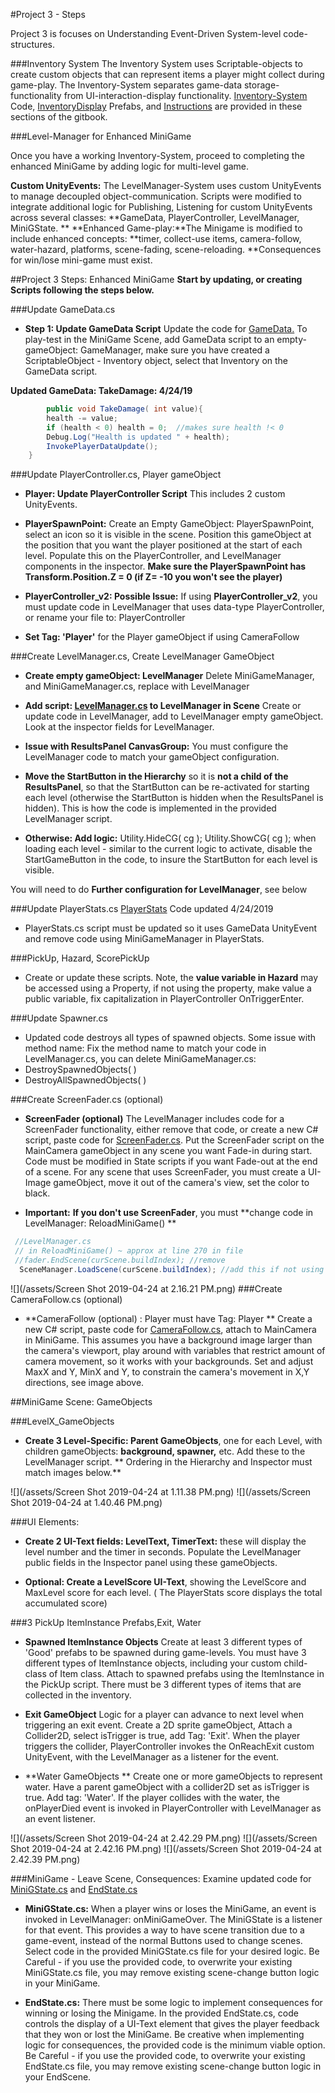 #Project 3 - Steps

Project 3 is focuses on Understanding Event-Driven System-level code-structures.  

###Inventory System
The Inventory System uses Scriptable-objects to create custom objects that can represent items a player might collect during game-play.  The Inventory-System separates game-data storage-functionality from UI-interaction-display functionality. [Inventory-System ](/project-2-dictionaries-to-store-data/inventory-scriptableobject.md)Code, [InventoryDisplay](/project-2-dictionaries-to-store-data/inventory-scriptableobject/inventory-display-slot.md) Prefabs, and [Instructions](/project-2-dictionaries-to-store-data/inventory-scriptableobject/inventory-display-slot.md) are provided in these sections of the gitbook.

###Level-Manager for Enhanced MiniGame

Once you have a working Inventory-System, proceed to completing the enhanced MiniGame by adding logic for multi-level game.  

**Custom UnityEvents:** The LevelManager-System uses custom UnityEvents to manage decoupled object-communication. Scripts were modified to integrate additional logic for Publishing, Listening for custom UnityEvents across several classes: **GameData, PlayerController, LevelManager, MiniGState.
**
**Enhanced Game-play:**The Minigame is modified to include enhanced concepts:  **timer, collect-use items, camera-follow, water-hazard, platforms, scene-fading, scene-reloading. **Consequences for win/lose mini-game must exist.

##Project 3 Steps: Enhanced MiniGame 
**Start by updating, or creating Scripts following the steps below.**

###Update GameData.cs
- **Step 1: Update GameData Script** Update the code for [GameData.](/class-code-examples/gamedata-final.md)  To play-test in the MiniGame Scene, add GameData script to an empty-gameObject: GameManager, make sure you have created a ScriptableObject - Inventory object, select that Inventory on the GameData script. 

 **Updated GameData: TakeDamage: 4/24/19**

```java
        public void TakeDamage( int value){
        health -= value;
        if (health < 0) health = 0;  //makes sure health !< 0
        Debug.Log("Health is updated " + health);
        InvokePlayerDataUpdate();
    }
```

###Update PlayerController.cs, Player gameObject

- **Player:  Update PlayerController Script**   This includes 2 custom UnityEvents.
  
 - **PlayerSpawnPoint:** Create an Empty GameObject:  PlayerSpawnPoint, select an icon so it is visible in the scene.  Position this gameObject at the position that you want the player positioned at the start of each level.  Populate this on the PlayerController, and LevelManager components in the inspector. **Make sure the PlayerSpawnPoint has Transform.Position.Z = 0 (if Z= -10 you won't see the player)**

 - **PlayerController_v2: Possible Issue:** If using **PlayerController_v2**, you must update code in LevelManager that uses data-type PlayerController, or rename your file to: PlayerController 
 - **Set Tag: 'Player'** for the Player gameObject if using CameraFollow

###Create LevelManager.cs, Create LevelManager GameObject 
 - **Create empty gameObject: LevelManager** 
Delete MiniGameManager, and MiniGameManager.cs, replace with LevelManager

  - **Add script: [LevelManager.cs](/class-code-examples/levelmanager-final.md) to LevelManager in Scene**  Create or update code in LevelManager, add to LevelManager empty gameObject.  Look at the inspector fields for LevelManager.

- **Issue with ResultsPanel CanvasGroup:**  You must configure the LevelManager code to match your gameObject configuration.

 - **Move the StartButton in the Hierarchy** so it is **not a child of the ResultsPanel**, so that the StartButton can be re-activated for starting each level (otherwise the StartButton is hidden when the ResultsPanel is hidden).  This is how the code is implemented in the provided LevelManager script.

 - **Otherwise: Add logic:** Utility.HideCG( cg ); Utility.ShowCG( cg ); when loading each level - similar to the current logic to activate, disable the StartGameButton in the code, to insure the StartButton for each level is visible.

You will need to do **Further configuration for LevelManager**, see below

###Update PlayerStats.cs
 [PlayerStats](/class-code-examples/playerstats-final.md) Code updated 4/24/2019
 
- PlayerStats.cs script must be updated so it uses GameData UnityEvent and remove code using MiniGameManager in PlayerStats. 

###PickUp, Hazard, ScorePickUp 
- Create or update these scripts.  Note, the **value variable in Hazard** may be accessed using a Property, if not using the property, make value a public variable, fix capitalization in PlayerController OnTriggerEnter.

###Update Spawner.cs
- Updated code destroys all types of spawned objects. Some issue with method name:  Fix the method name to match your code in LevelManager.cs, you can delete MiniGameManager.cs:   
 - DestroySpawnedObjects( )
 - DestroyAllSpawnedObjects( )
 
###Create ScreenFader.cs (optional) 

- **ScreenFader (optional)**   The LevelManager includes code for a ScreenFader functionality, either remove that code, or create a new C# script, paste code for [ScreenFader.cs](/class-code-examples/screenfader.md).  Put the ScreenFader script on the MainCamera gameObject in any scene you want Fade-in during start.  Code must be modified in State scripts if you want Fade-out at the end of a scene.  For any scene that uses ScreenFader, you must create a UI-Image gameObject, move it out of the camera's view, set the color to black. 

- **Important:** **If you don't use ScreenFader**, you must **change code in LevelManager: ReloadMiniGame() **

```java
 //LevelManager.cs
 // in ReloadMiniGame() ~ approx at line 270 in file
 //fader.EndScene(curScene.buildIndex); //remove
  SceneManager.LoadScene(curScene.buildIndex); //add this if not using fader
```      
![](/assets/Screen Shot 2019-04-24 at 2.16.21 PM.png)
###Create CameraFollow.cs (optional) 
- **CameraFollow (optional) : Player must have Tag: Player **  Create a new C# script, paste code for [CameraFollow.cs](/cameraFollow), attach to MainCamera in MiniGame.  This assumes you have a background image larger than the camera's viewport, play around with variables that restrict amount of camera movement, so it works with your backgrounds. Set and adjust MaxX and Y, MinX and Y, to constrain the camera's movement in X,Y directions, see image above.

##MiniGame Scene: GameObjects 

###LevelX_GameObjects
- **Create 3 Level-Specific: Parent GameObjects**, one for each Level, with children gameObjects: **background, spawner,** etc.  Add these to the LevelManager script. ** Ordering in the Hierarchy and Inspector must match images below.**


![](/assets/Screen Shot 2019-04-24 at 1.11.38 PM.png)    ![](/assets/Screen Shot 2019-04-24 at 1.40.46 PM.png)

###UI Elements:

- **Create 2 UI-Text fields:  LevelText, TimerText:** these will display the level number and the timer in seconds. Populate the LevelManager public fields in the Inspector panel using these gameObjects.

 - **Optional:  Create a LevelScore UI-Text**, showing the LevelScore and MaxLevel score for each level.  ( The PlayerStats score displays the total accumulated score)
 
 ###3 PickUp ItemInstance Prefabs,Exit, Water 

- **Spawned ItemInstance Objects**  Create at least 3 different types of 'Good' prefabs to be spawned during game-levels.  You must have 3 different types of ItemInstance objects, including your custom child-class of Item class.  Attach to spawned prefabs using the ItemInstance in the PickUp script.  There must be 3 different types of items that are collected in the inventory.

- **Exit GameObject**   Logic for a player can advance to next level when triggering an exit event.
Create a 2D sprite gameObject, Attach a Collider2D, select isTrigger is true, add Tag: 'Exit'.   When the player triggers the collider, PlayerController invokes the OnReachExit custom UnityEvent, with the LevelManager as a listener for the event. 

- **Water GameObjects  **  Create one or more gameObjects to represent water.  Have a parent gameObject with a collider2D set as isTrigger is true.  Add tag: 'Water'.  If the player collides with the water, the onPlayerDied event is invoked in PlayerController with LevelManager as an event listener.

![](/assets/Screen Shot 2019-04-24 at 2.42.29 PM.png)
![](/assets/Screen Shot 2019-04-24 at 2.42.16 PM.png)
![](/assets/Screen Shot 2019-04-24 at 2.42.39 PM.png)

###MiniGame - Leave Scene, Consequences:
Examine updated code for  [MiniGState.cs](/class-code-examples/minigame.md) and [EndState.cs](/class-code-examples/endscenestate.md)

- **MiniGState.cs:** When a player wins or loses the MiniGame, an event is invoked in LevelManager:  onMiniGameOver.  The MiniGState is a listener for that event.  This provides a way to have scene transition due to a game-event, instead of the normal Buttons used to change scenes.  Select code in the provided MiniGState.cs file for your desired logic.  Be Careful - if you use the provided code, to overwrite your existing MiniGState.cs file, you may remove existing scene-change button logic in your MiniGame. 


- **EndState.cs:**  There must be some logic to implement consequences for winning or losing the Minigame.  In the provided EndState.cs, code controls the display of a UI-Text element that gives the player feedback that they won or lost the MiniGame.  Be creative when implementing logic for consequences, the provided code is the minimum viable option.  Be Careful - if you use the provided code, to overwrite your existing EndState.cs file, you may remove existing scene-change button logic in your EndScene. 
